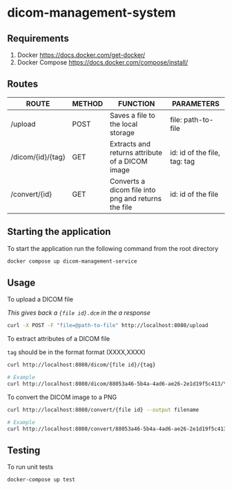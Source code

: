 # dicom-management-system

## Requirements

1. Docker https://docs.docker.com/get-docker/
2. Docker Compose https://docs.docker.com/compose/install/

## Routes

ROUTE | METHOD | FUNCTION | PARAMETERS 
--- | --- | --- | --- 
/upload | POST | Saves a file to the local storage |  file: path-to-file 
/dicom/{id}/{tag} | GET | Extracts and returns attribute of a DICOM image | id: id of the file, tag: tag
/convert/{id} | GET | Converts a dicom file into png and returns the file | id: id of the file

## Starting the application

To start the application run the following command from the root directory

```Bash
docker compose up dicom-management-service
```

## Usage
To upload a DICOM file

_This gives back a `{file id}.dcm` in the a response_
```Bash
curl -X POST -F "file=@path-to-file" http://localhost:8080/upload 
```

To extract attributes of a DICOM file

`tag` should be in the format format (XXXX,XXXX)
```Bash
curl http://localhost:8080/dicom/{file id}/{tag}

# Example
curl http://localhost:8080/dicom/88053a46-5b4a-4ad6-ae26-2e1d19f5c413/\(0040,0275\)
```

To convert the DICOM image to a PNG
```Bash
curl http://localhost:8080/convert/{file id} --output filename

# Example
curl http://localhost:8080/convert/88053a46-5b4a-4ad6-ae26-2e1d19f5c413 --output converted.png
```

## Testing
To run unit tests
```
docker-compose up test
```
